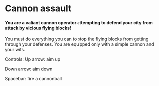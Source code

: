 # Cannon assault

#### You are a valiant cannon operator attempting to defend your city from attack by vicious flying blocks!
You must do everything you can to stop the flying blocks from getting through your defenses. You are equipped only with a simple cannon and your wits.

Controls:
Up arrow: aim up

Down arrow: aim down

Spacebar: fire a cannonball
